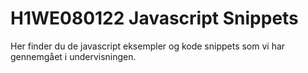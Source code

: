 # H1WE080122 Javascript Snippets

Her finder du de javascript eksempler og kode snippets som vi har gennemgået i undervisningen.
